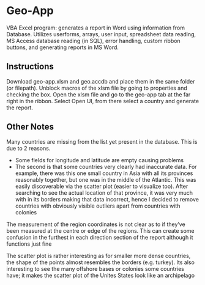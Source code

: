 # Geo-App

VBA Excel program: generates a report in Word using information from Database. Utilizes userforms, arrays, user input, spreadsheet data reading, MS Access database reading (in SQL), error handling, custom ribbon buttons, and generating reports in MS Word.

## Instructions

Download geo-app.xlsm and geo.accdb and place them in the same folder (or filepath). Unblock macros of the xlsm file by going to properties and checking the box. Open the xlsm file and go to the geo-app tab at the far right in the ribbon. Select Open UI, from there select a country and generate the report.

## Other Notes

Many countries are missing from the list yet present in the database. This is due to 2 reasons.
- Some fields for longitude and latitude are empty causing problems
- The second is that some countries very clearly had inaccurate data. For example, there was this one small country in Asia with all its provinces reasonably together, but one was in the middle of the Atlantic. This was easily discoverable via the scatter plot (easier to visualize too). After searching to see the actual location of that province, it was very much with in its borders making that data incorrect, hence I decided to remove countries with obviously visible outliers apart from countries with colonies

The measurement of the region coordinates is not clear as to if they’ve been measured at the centre or edge of the regions. This can create some confusion in the furthest in each direction section of the report although it functions just fine 

The scatter plot is rather interesting as for smaller more dense countries, the shape of the points almost resembles the borders (e.g. turkey). Its also interesting to see the many offshore bases or colonies some countries have; it makes the scatter plot of the Unites States look like an archipelago 
